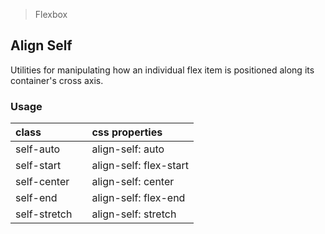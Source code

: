 > Flexbox

## Align Self

Utilities for manipulating how an individual flex item is positioned along its container's cross axis.

### Usage

| class |  | css properties |
|:--|:--|:--|
| self-auto |  | align-self: auto |
| self-start |  | align-self: flex-start |
| self-center |  | align-self: center |
| self-end |  | align-self: flex-end |
| self-stretch |  | align-self: stretch |

